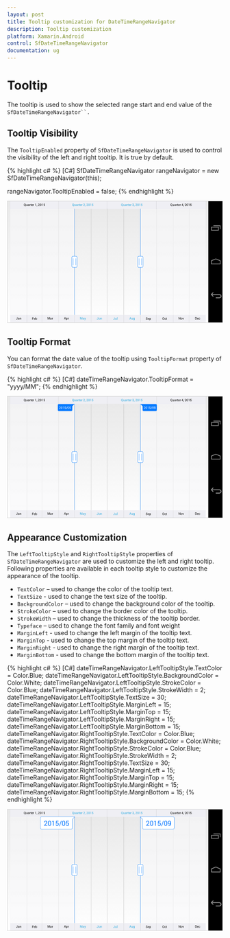 ```yaml
---
layout: post
title: Tooltip customization for DateTimeRangeNavigator
description: Tooltip customization
platform: Xamarin.Android
control: SfDateTimeRangeNavigator
documentation: ug
---
```


# Tooltip

The tooltip is used to show the selected range start and end value of the `SfDateTimeRangeNavigator``.`

## Tooltip Visibility

The `TooltipEnabled` property of `SfDateTimeRangeNavigator` is used to control the visibility of the left and right tooltip. It is true by default.

{% highlight c# %}
[C#]
SfDateTimeRangeNavigator rangeNavigator = new SfDateTimeRangeNavigator(this);

rangeNavigator.TooltipEnabled = false;
{% endhighlight %}

![](tooltip_images/tooltip_img1.png)

## Tooltip Format

You can format the date value of the tooltip using `TooltipFormat` property of `SfDateTimeRangeNavigator`.

{% highlight c# %}
[C#]
dateTimeRangeNavigator.TooltipFormat = "yyyy/MM";
{% endhighlight %}

![](tooltip_images/tooltip_img2.png)

## Appearance Customization

The `LeftTooltipStyle` and `RightTooltipStyle` properties of `SfDateTimeRangeNavigator` are used to customize the left and right tooltip. Following properties are available in each tooltip style to customize the appearance of the tooltip.

* `TextColor` – used to change the color of the tooltip text.
* `TextSize` - used to change the text size of the tooltip.
* `BackgroundColor` – used to change the background color of the tooltip.
* `StrokeColor` – used to change the border color of the tooltip.
* `StrokeWidth` – used to change the thickness of the tooltip border.
* `Typeface` – used to change the font family and font weight
* `MarginLeft` - used to change the left margin of the tooltip text.
* `MarginTop` - used to change the top margin of the tooltip text.
* `MarginRight` - used to change the right margin of the tooltip text.
* `MarginBottom` - used to change the bottom margin of the tooltip text.

{% highlight c# %}
[C#]
dateTimeRangeNavigator.LeftTooltipStyle.TextColor = Color.Blue;
dateTimeRangeNavigator.LeftTooltipStyle.BackgroundColor = Color.White;
dateTimeRangeNavigator.LeftTooltipStyle.StrokeColor = Color.Blue;
dateTimeRangeNavigator.LeftTooltipStyle.StrokeWidth = 2;
dateTimeRangeNavigator.LeftTooltipStyle.TextSize = 30;
dateTimeRangeNavigator.LeftTooltipStyle.MarginLeft = 15;
dateTimeRangeNavigator.LeftTooltipStyle.MarginTop = 15;
dateTimeRangeNavigator.LeftTooltipStyle.MarginRight = 15;
dateTimeRangeNavigator.LeftTooltipStyle.MarginBottom = 15;
dateTimeRangeNavigator.RightTooltipStyle.TextColor = Color.Blue;
dateTimeRangeNavigator.RightTooltipStyle.BackgroundColor = Color.White;
dateTimeRangeNavigator.RightTooltipStyle.StrokeColor = Color.Blue;
dateTimeRangeNavigator.RightTooltipStyle.StrokeWidth = 2;
dateTimeRangeNavigator.RightTooltipStyle.TextSize = 30;
dateTimeRangeNavigator.RightTooltipStyle.MarginLeft = 15;
dateTimeRangeNavigator.RightTooltipStyle.MarginTop = 15;
dateTimeRangeNavigator.RightTooltipStyle.MarginRight = 15;
dateTimeRangeNavigator.RightTooltipStyle.MarginBottom = 15;
{% endhighlight %}

![](tooltip_images/tooltip_img3.png)


